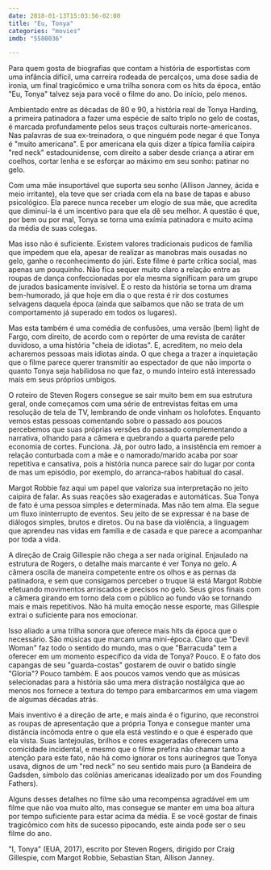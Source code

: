 ```yaml
---
date: 2018-01-13T15:03:56-02:00
title: "Eu, Tonya"
categories: "movies"
imdb: "5580036"

---
```

Para quem gosta de biografias que contam a história de esportistas com uma infância difícil, uma carreira rodeada de percalços, uma dose sadia de ironia, um final tragicômico e uma trilha sonora com os hits da época, então "Eu, Tonya" talvez seja para você o filme do ano. Do início, pelo menos.

Ambientado entre as décadas de 80 e 90, a história real de Tonya Harding, a primeira patinadora a fazer uma espécie de salto triplo no gelo de costas, é marcada profundamente pelos seus traços culturais norte-americanos. Nas palavras de sua ex-treinadora, o que ninguém pode negar é que Tonya é "muito americana". E por americana ela quis dizer a típica família caipira "red neck" estadounidense, com direito a saber desde criança a atirar em coelhos, cortar lenha e se esforçar ao máximo em seu sonho: patinar no gelo.

Com uma mãe insuportável que suporta seu sonho (Allison Janney, ácida e meio irritante), ela teve que ser criada com ela na base de tapas e abuso psicológico. Ela parece nunca receber um elogio de sua mãe, que acredita que diminuí-la é um incentivo para que ela dê seu melhor. A questão é que, por bem ou por mal, Tonya se torna uma exímia patinadora e muito acima da média de suas colegas.

Mas isso não é suficiente. Existem valores tradicionais pudicos de família que impedem que ela, apesar de realizar as manobras mais ousadas no gelo, ganhe o reconhecimento do júri. Este filme é parte crítica social, mas apenas um pouquinho. Não fica sequer muito claro a relação entre as roupas de dança confeccionadas por ela mesma significam para um grupo de jurados basicamente invisível. E o resto da história se torna um drama bem-humorado, já que hoje em dia o que resta é rir dos costumes selvagens daquela época (ainda que saibamos que não se trata de um comportamento já superado em todos os lugares).

Mas esta também é uma comédia de confusões, uma versão (bem) light de Fargo, com direito, de acordo com o repórter de uma revista de caráter duvidoso, a uma história "cheia de idiotas". E, acreditem, no meio dela acharemos pessoas mais idiotas ainda. O que chega a trazer a inquietação que o filme parece querer transmitir ao espectador de que não importa o quanto Tonya seja habilidosa no que faz, o mundo inteiro está interessado mais em seus próprios umbigos.

O roteiro de Steven Rogers consegue se sair muito bem em sua estrutura geral, onde começamos com uma série de entrevistas feitas em uma resolução de tela de TV, lembrando de onde vinham os holofotes. Enquanto vemos estas pessoas comentando sobre o passado aos poucos percebemos que suas próprias versões do passado complementando a narrativa, olhando para a câmera e quebrando a quarta parede pelo economia de cortes. Funciona. Já, por outro lado, a insistência em remoer a relação conturbada com a mãe e o namorado/marido acaba por soar repetitiva e cansativa, pois a história nunca parece sair do lugar por conta de mas um episódio, por exemplo, do arranca-rabos habitual do casal.

Margot Robbie faz aqui um papel que valoriza sua interpretação no jeito caipira de falar. As suas reações são exageradas e automáticas. Sua Tonya de fato é uma pessoa simples e determinada. Mas não tem alma. Ela segue um fluxo ininterrupto de eventos. Seu jeito de se expressar é na base de diálogos simples, brutos e diretos. Ou na base da violência, a linguagem que aprendeu nas vidas em família e de casada e que parece a acompanhar por toda a vida.

A direção de Craig Gillespie não chega a ser nada original. Enjaulado na estrutura de Rogers, o detalhe mais marcante é ver Tonya no gelo. A câmera oscila de maneira competente entre os olhos e as pernas da patinadora, e sem que consigamos perceber o truque lá está Margot Robbie efetuando movimentos arriscados e precisos no gelo. Seus giros finais com a câmera girando em torno dela com o público ao fundo vão se tornando mais e mais repetitivos. Não há muita emoção nesse esporte, mas Gillespie extrai o suficiente para nos emocionar.

Isso aliado a uma trilha sonora que oferece mais hits da época que o necessário. São músicas que marcam uma mini-época. Claro que "Devil Woman" faz todo o sentido do mundo, mas o que "Barracuda" tem a oferecer em um momento específico da vida de Tonya? Pouco. E o fato dos capangas de seu "guarda-costas" gostarem de ouvir o batido single "Gloria"? Pouco também. E aos poucos vamos vendo que as músicas selecionadas para a história são uma mera distração nostálgica que ao menos nos fornece a textura do tempo para embarcarmos em uma viagem de algumas décadas atrás.

Mais inventivo é a direção de arte, e mais ainda é o figurino, que reconstroi as roupas de apresentação que a própria Tonya e consegue manter uma distância incômoda entre o que ela está vestindo e o que é esperado que ela vista. Suas lantejoulas, brilhos e cores exageradas oferecem uma comicidade incidental, e mesmo que o filme prefira não chamar tanto a atenção para este fato, não há como ignorar os tons aurinegros que Tonya usava, dignos de um "red neck" no seu sentido mais puro (a Bandeira de Gadsden, símbolo das colônias americanas idealizado por um dos Founding Fathers).

Alguns desses detalhes no filme são uma recompensa agradável em um filme que não voa muito alto, mas consegue se manter em uma boa altura por tempo suficiente para estar acima da média. E se você gostar de finais tragicômico com hits de sucesso pipocando, este ainda pode ser o seu filme do ano.

"I, Tonya" (EUA, 2017), escrito por Steven Rogers, dirigido por Craig Gillespie, com Margot Robbie, Sebastian Stan, Allison Janney.


